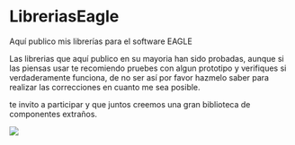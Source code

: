 # LibreriasEagle

Aquí publico mis librerías para el software EAGLE

Las librerias que aquí publico en su mayoria han sido probadas, aunque si las piensas usar te recomiendo pruebes con algun prototipo 
y verifiques si verdaderamente funciona, de no ser así por favor hazmelo saber para realizar las correcciones en cuanto me sea posible.

te invito a participar y que juntos creemos una gran biblioteca de componentes extraños. 


<img src="https://sc01.alicdn.com/kf/HTB1ud6ULXXXXXcrXVXX760XFXXXt/A7-GPRS-GSM-Module-SMS-Speech-GPS.png">
